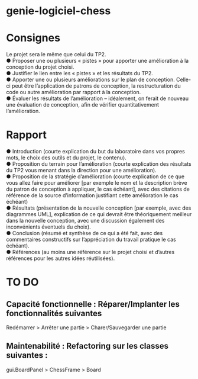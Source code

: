 # genie-logiciel-chess

Consignes 
=========

Le projet sera le même que celui du TP2.   
● Proposer une ou plusieurs « pistes » pour apporter une amélioration à la conception du projet choisi.   
● Justifier le lien entre les « pistes » et les résultats du TP2.   
● Apporter une ou plusieurs améliorations sur le plan de conception. Celle-ci peut être l’application de patrons de conception, la restructuration du code ou autre amélioration par rapport à la conception.   
● Évaluer les résultats de l’amélioration – idéalement, on ferait de nouveau une évaluation de conception, afin de vérifier quantitativement l’amélioration.   


Rapport 
=======

● Introduction (courte explication du but du laboratoire dans vos propres mots, le choix des outils et du projet, le contenu).   
● Proposition du terrain pour l’amélioration (courte explication des résultats du TP2 vous menant dans la direction pour une amélioration).   
● Proposition de la stratégie d’amélioration (courte explication de ce que vous allez faire pour améliorer [par exemple le nom et la description brève du patron de conception à appliquer, le cas échéant], avec des citations de référence de la source d’information justifiant cette amélioration le cas échéant)   
● Résultats (présentation de la nouvelle conception [par exemple, avec des diagrammes UML], explication de ce qui devrait être théoriquement meilleur dans la nouvelle conception, avec une discussion également des inconvénients éventuels du choix).   
● Conclusion (résumé et synthèse de ce qui a été fait, avec des commentaires constructifs sur l’appréciation du travail pratique le cas échéant).   
● Références (au moins une référence sur le projet choisi et d’autres références pour les autres idées réutilisées).   


TO DO
========

Capacité fonctionnelle : Réparer/Implanter les fonctionnalités suivantes 
-------------------------------------------------------------------------

Redémarrer > Arrêter une partie > Charer/Sauvegarder une partie 

Maintenabilité : Refactoring sur les classes suivantes : 
---------------------------------------------------------

gui.BoardPanel > ChessFrame > Board 
